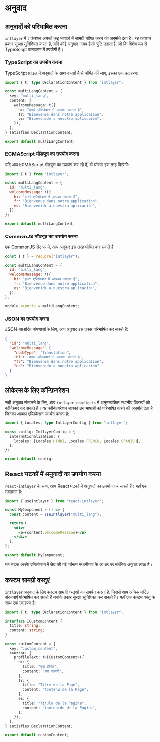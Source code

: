 # अनुवाद

## अनुवादों को परिभाषित करना

`intlayer` में `t` फ़ंक्शन आपको कई भाषाओं में सामग्री घोषित करने की अनुमति देता है। यह फ़ंक्शन प्रकार सुरक्षा सुनिश्चित करता है, यदि कोई अनुवाद गायब है तो त्रुटि उठाता है, जो कि विशेष रूप से TypeScript वातावरण में उपयोगी है।

### TypeScript का उपयोग करना

TypeScript फ़ाइल में अनुवादों के साथ सामग्री कैसे घोषित की जाए, इसका एक उदाहरण:

```typescript
import { t, type DeclarationContent } from "intlayer";

const multiLangContent = {
  key: "multi_lang",
  content: {
    welcomeMessage: t({
      hi: "हमारे एप्लिकेशन में आपका स्वागत है",
      fr: "Bienvenue dans notre application",
      es: "Bienvenido a nuestra aplicación",
    }),
  },
} satisfies DeclarationContent;

export default multiLangContent;
```

### ECMAScript मॉड्यूल का उपयोग करना

यदि आप ECMAScript मॉड्यूल का उपयोग कर रहे हैं, तो घोषणा इस तरह दिखेगी:

```javascript
import { t } from "intlayer";

const multiLangContent = {
  id: "multi_lang",
  welcomeMessage: t({
    hi: "हमारे एप्लिकेशन में आपका स्वागत है",
    fr: "Bienvenue dans notre application",
    es: "Bienvenido a nuestra aplicación",
  }),
};

export default multiLangContent;
```

### CommonJS मॉड्यूल का उपयोग करना

एक CommonJS सेटअप में, आप अनुवाद इस तरह घोषित कर सकते हैं:

```javascript
const { t } = require("intlayer");

const multiLangContent = {
  id: "multi_lang",
  welcomeMessage: t({
    hi: "हमारे एप्लिकेशन में आपका स्वागत है",
    fr: "Bienvenue dans notre application",
    es: "Bienvenido a nuestra aplicación",
  }),
};

module.exports = multiLangContent;
```

### JSON का उपयोग करना

JSON-आधारित घोषणाओं के लिए, आप अनुवाद इस प्रकार परिभाषित कर सकते हैं:

```json
{
  "id": "multi_lang",
  "welcomeMessage": {
    "nodeType": "translation",
    "hi": "हमारे एप्लिकेशन में आपका स्वागत है",
    "fr": "Bienvenue dans notre application",
    "es": "Bienvenido a nuestra aplicación"
  }
}
```

## लोकेल्स के लिए कॉन्फ़िगरेशन

सही अनुवाद संभालने के लिए, आप `intlayer.config.ts` में अनुमत्यांकित स्थानीय विकल्पों को कॉन्फ़िगर कर सकते हैं। यह कॉन्फ़िगरेशन आपको उन भाषाओं को परिभाषित करने की अनुमति देता है जिनका आपका एप्लिकेशन समर्थन करता है:

```typescript
import { Locales, type IntlayerConfig } from "intlayer";

const config: IntlayerConfig = {
  internationalization: {
    locales: [Locales.HINDI, Locales.FRENCH, Locales.SPANISH],
  },
};

export default config;
```

## React घटकों में अनुवादों का उपयोग करना

`react-intlayer` के साथ, आप React घटकों में अनुवादों का उपयोग कर सकते हैं। यहाँ एक उदाहरण है:

```jsx
import { useIntlayer } from "react-intlayer";

const MyComponent = () => {
  const content = useIntlayer("multi_lang");

  return (
    <div>
      <p>{content.welcomeMessage}</p>
    </div>
  );
};

export default MyComponent;
```

यह घटक आपके एप्लिकेशन में सेट की गई वर्तमान स्थानीयता के आधार पर संबंधित अनुवाद लाता है।

## कस्टम सामग्री वस्तुएं

`intlayer` अनुवाद के लिए कस्टम सामग्री वस्तुओं का समर्थन करता है, जिससे आप अधिक जटिल संरचनाएँ परिभाषित कर सकते हैं जबकि प्रकार सुरक्षा सुनिश्चित कर सकते हैं। यहाँ एक कस्टम वस्तु के साथ एक उदाहरण है:

```typescript
import { t, type DeclarationContent } from "intlayer";

interface ICustomContent {
  title: string;
  content: string;
}

const customContent = {
  key: "custom_content",
  content: {
    profileText: t<ICustomContent>({
      hi: {
        title: "पृष्ठ शीर्षक",
        content: "पृष्ठ सामग्री",
      },
      fr: {
        title: "Titre de la Page",
        content: "Contenu de la Page",
      },
      es: {
        title: "Título de la Página",
        content: "Contenido de la Página",
      },
    }),
  },
} satisfies DeclarationContent;

export default customContent;
```
